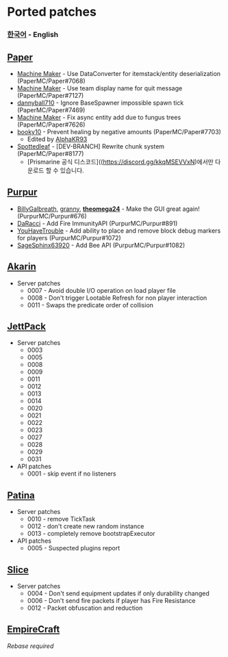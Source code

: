 # Ported patches
### [한국어](portedPatches_KOR.md) - **English**

## [Paper](https://github.com/PaperMC/Paper)
- [Machine Maker](https://github.com/Machine-Maker) - Use DataConverter for itemstack/entity deserialization (PaperMC/Paper#7068)
- [Machine Maker](https://github.com/Machine-Maker) - Use team display name for quit message (PaperMC/Paper#7127)
- [dannyball710](https://github.com/dannyball710) - Ignore BaseSpawner impossible spawn tick (PaperMC/Paper#7469)
- [Machine Maker](https://github.com/Machine-Maker) - Fix async entity add due to fungus trees (PaperMC/Paper#7626)
- [booky10](https://github.com/booky10) - Prevent healing by negative amounts (PaperMC/Paper#7703)
   - Edited by [AlphaKR93](https://github.com/AlphaKR93)
- [Spottedleaf](https://github.com/Spottedleaf) - \[DEV-BRANCH\] Rewrite chunk system (PaperMC/Paper#8177)
   - [Prismarine 공식 디스코드]((https://discord.gg/kkqMSEVVxN)에서만 다운로드 할 수 있습니다.

## [Purpur](https://github.com/PurpurMC/Purpur)
- [BillyGalbreath](https://github.com/BillyGalbreath), [granny](https://github.com/granny), **[theomega24](https://github.com/theomega24)** - Make the GUI great again! (PurpurMC/Purpur#676)
- [DaRacci](https://github.com/DaRacci) - Add Fire ImmunityAPI (PurpurMC/Purpur#891)
- [YouHaveTrouble](https://github.com/YouHaveTrouble) - Add ability to place and remove block debug markers for players (PurpurMC/Purpur#1072)
- [SageSphinx63920](https://github.com/SageSphinx63920) - Add Bee API (PurpurMC/Purpur#1082)

## [Akarin](https://github.com/Akarin-project/Akarin)
- Server patches
   - 0007 - Avoid double I/O operation on load player file
   - 0008 - Don't trigger Lootable Refresh for non player interaction
   - 0011 - Swaps the predicate order of collision

## [JettPack](https://gitlab.com/Titaniumtown/JettPack)
- Server patches
   - 0003
   - 0005
   - 0008
   - 0009
   - 0011
   - 0012
   - 0013
   - 0014
   - 0020
   - 0021
   - 0022
   - 0023
   - 0027
   - 0028
   - 0029
   - 0031
- API patches
   - 0001 - skip event if no listeners

## [Patina](https://github.com/PatinaMC/Patina)
- Server patches
   - 0010 - remove TickTask
   - 0012 - don't create new random instance
   - 0013 - completely remove bootstrapExecutor
- API patches
   - 0005 - Suspected plugins report

## [Slice](https://github.com/Cryptite/Slice)
- Server patches
   - 0004 - Don't send equipment updates if only durability changed
   - 0006 - Don't send fire packets if player has Fire Resistance
   - 0012 - Packet obfuscation and reduction

## [EmpireCraft](https://github.com/starlis/EmpireCraft)
_Rebase required_